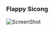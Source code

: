 ### Flappy Sicong

![ScreenShot](https://raw.github.com/AJLoveChina/flappy-sicong/master/assets/snapshoot.jpg)

